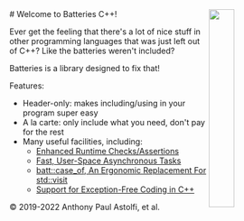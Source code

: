 <img src="images/BatteriesLogo.png" width="30%" style="float:right">
# Welcome to Batteries C++!

Ever get the feeling that there's a lot of nice stuff in other
programming languages that was just left out of C++?  Like the
batteries weren't included?

Batteries is a library designed to fix that!

Features:

 - Header-only: makes including/using in your program super easy
 - A la carte: only include what you need, don't pay for the rest
 - Many useful facilities, including:
     - [Enhanced Runtime Checks/Assertions](assert.hpp)
     - [Fast, User-Space Asynchronous Tasks](async)
     - [batt::case_of, An Ergonomic Replacement For std::visit](case_of.hpp)
     - [Support for Exception-Free Coding in C++](status.hpp)

 &copy; 2019-2022 Anthony Paul Astolfi, et al.
